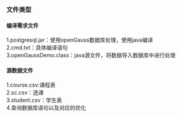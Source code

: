 ### 文件类型
#### 编译需求文件
1.postgresql.jar：使用openGauss数据库处理，使用java编译  
2.cmd.txt：具体编译语句  
3.openGaussDemo.class：java源文件，将数据导入数据库中进行处理  
#### 源数据文件
1.course.csv:课程表  
2.sc.csv：选课  
3.student.csv：学生表  
4.查询数据库语句以及对应的优化
